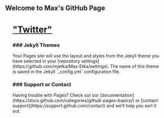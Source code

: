 ## Welcome to Max's GitHub Page


<ol>
  <h1><a href="https://twitter.com/mjetka15?lang=en">"Twitter"</a></h1>


<h3>### Jekyll Themes</h3>

<p>Your Pages site will use the layout and styles from the Jekyll theme you have selected in your [repository settings](https://github.com/mjetka/Max-Etka/settings). The name of this theme is saved in the Jekyll `_config.yml` configuration file.

<p><h3>### Support or Contact</h3>

<p>Having trouble with Pages? Check out our [documentation](https://docs.github.com/categories/github-pages-basics/) or [contact support](https://support.github.com/contact) and we’ll help you sort it out.
